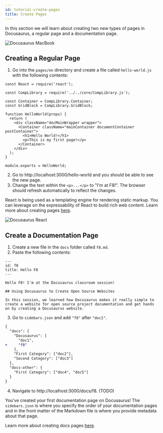 ```yaml
---
id: tutorial-create-pages
title: Create Pages
---
```


In this section we will learn about creating two new types of pages in Docusaurus, a regular page and a documentation page.

<img alt="Docusaurus MacBook" src="/img/undraw_docusaurus_tree.svg" class="docImage"/>

## Creating a Regular Page

1. Go into the `pages/en` directory and create a file called `hello-world.js` with the following contents:

```
const React = require('react');

const CompLibrary = require('../../core/CompLibrary.js');

const Container = CompLibrary.Container;
const GridBlock = CompLibrary.GridBlock;

function HelloWorld(props) {
  return (
    <div className="docMainWrapper wrapper">
      <Container className="mainContainer documentContainer postContainer">
        <h1>Hello World!</h1>
        <p>This is my first page!</p>
      </Container>
    </div>
  );
}

module.exports = HelloWorld;
```

2. Go to http://localhost:3000/hello-world and you should be able to see the new page.
1. Change the text within the `<p>...</p>` to "I'm at F8!". The browser should refresh automatically to reflect the changes.

React is being used as a templating engine for rendering static markup. You can leverage on the expressability of React to build rich web content. Learn more about creating pages [here](custom-pages).

<img alt="Docusaurus React" src="/img/undraw_docusaurus_react.svg" class="docImage"/>

## Create a Documentation Page

1. Create a new file in the `docs` folder called `f8.md`.
1. Paste the following contents:

```
---
id: f8
title: Hello F8
---

Hello F8! I'm at the Docusaurus classroom session!

## Using Docusaurus to Create Open Source Websites

In this session, we learned how Docusaurus makes it really simple to create a website for open source project documentation and get hands on by creating a Docusaurus website.
```

3. Go to `sidebars.json` and add `"f8"` after `"doc1"`.

```diff
{
  "docs": {
    "Docusaurus": [
      "doc1",
+     "f8"
    ],
    "First Category": ["doc2"],
    "Second Category": ["doc3"]
  },
  "docs-other": {
    "First Category": ["doc4", "doc5"]
  }
}
```

4. Navigate to http://localhost:3000/docs/f8. (TODO)

You've created your first documentation page on Docusaurus! The `sidebars.json` is where you specify the order of your documentation pages and in the front matter of the Markdown file is where you provide metadata about that page.

Learn more about creating docs pages [here](navigation).

